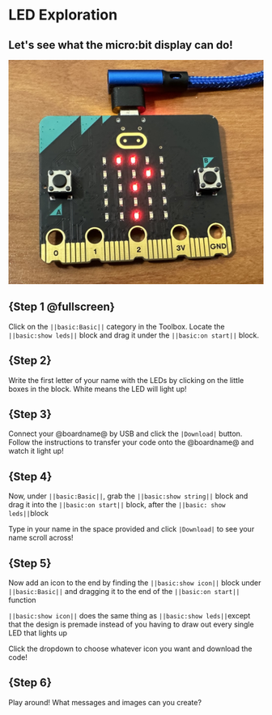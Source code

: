 # LED Exploration

## Let's see what the micro:bit display can do!

![Question mark in the LEDs](/question-mark.png)

## {Step 1 @fullscreen}

Click on the ``||basic:Basic||`` category in the Toolbox.
Locate the ``||basic:show leds||`` block and drag it under the ``||basic:on start||`` block.

## {Step 2}
Write the first letter of your name with the LEDs by clicking on the little boxes in the block. White means the LED will light up! 

## {Step 3}
Connect your @boardname@ by USB and click the ``|Download|`` button. Follow the instructions to transfer your code onto the @boardname@ and watch it light up!

## {Step 4}
Now, under ``||basic:Basic||``, grab the ``||basic:show string||`` block and drag it into the ``||basic:on start||`` block, after the ``||basic: show leds||``block

Type in your name in the space provided and click ``|Download|`` to see your name scroll across!

## {Step 5}
Now add an icon to the end by finding the ``||basic:show icon||`` block under ``||basic:Basic||`` and dragging it to the end of the ``||basic:on start||`` function

``||basic:show icon||`` does the same thing as ``||basic:show leds||``except that the design is premade instead of you having to draw out every single LED that lights up 

Click the dropdown to choose whatever icon you want and download the code!

## {Step 6}
Play around! What messages and images can you create?

